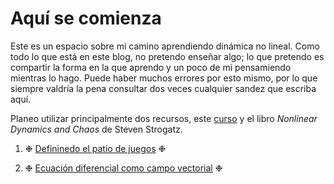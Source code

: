 # Aquí se comienza

Este es un espacio sobre mi camino aprendiendo dinámica no lineal. Como todo lo que está en este blog, no pretendo enseñar algo; lo que pretendo es compartir la forma en la que aprendo y un poco de mi pensamiendo mientras lo hago. Puede haber muchos errores por esto mismo, por lo que siempre valdría la pena consultar dos veces cualquier sandez que escriba aquí.

Planeo utilizar principalmente dos recursos, este [curso](https://www.youtube.com/playlist?list=PLUeHTafWecAUqSh3Gy0NNr7H3OsXoC-aK) y el libro _Nonlinear Dynamics and Chaos_ de Steven Strogatz.


1. ❉ [Defininedo el patio de juegos](/Dinamica/framework/) ❉

2. ❉ [Ecuación diferencial como campo vectorial](/Dinamica/campo/) ❉
